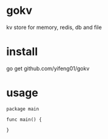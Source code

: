 # gokv
kv store for memory, redis, db and file

# install
go get github.com/yifeng01/gokv

# usage
```
package main

func main() {

}
```
